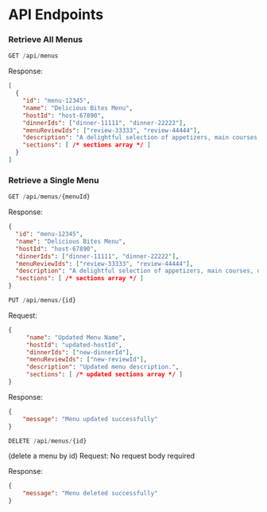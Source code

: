# API Endpoints
### Retrieve All Menus

```js
GET /api/menus
```

Response:
```json
[
  {
    "id": "menu-12345",
    "name": "Delicious Bites Menu",
    "hostId": "host-67890",
    "dinnerIds": ["dinner-11111", "dinner-22222"],
    "menuReviewIds": ["review-33333", "review-44444"],
    "description": "A delightful selection of appetizers, main courses, desserts, and beverages.",
    "sections": [ /* sections array */ ]
  }
]
```

### Retrieve a Single Menu

```js
GET /api/menus/{menuId}
```

Response:

```json
{
  "id": "menu-12345",
  "name": "Delicious Bites Menu",
  "hostId": "host-67890",
  "dinnerIds": ["dinner-11111", "dinner-22222"],
  "menuReviewIds": ["review-33333", "review-44444"],
  "description": "A delightful selection of appetizers, main courses, desserts, and beverages.",
  "sections": [ /* sections array */ ]
}
```

```js
PUT /api/menus/{id}
```

Request:
```json
{
     "name": "Updated Menu Name",
     "hostId": "updated-hostId", 
     "dinnerIds": ["new-dinnerId"], 
     "menuReviewIds": ["new-reviewId"], 
     "description": "Updated menu description.", 
     "sections": [ /* updated sections array */ ] 
} 
```
     
Response: 
```json
{
    "message": "Menu updated successfully"
}
```

```js
DELETE /api/menus/{id}
```
(delete a menu by id) Request: 
No request body required 

Response: 
```json
{ 
    "message": "Menu deleted successfully"
}
```
